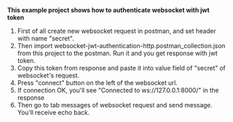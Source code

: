 **This example project shows how to authenticate websocket with jwt token**

1. First of all create new websocket request in postman, and set header with name "secret".
2. Then import websocket-jwt-authentication-http.postman_collection.json from this project to the postman. Run it and you get response with jwt token. 
3. Copy this token from response and paste it into value field of "secret" of websocket's request.
4. Press "connect" button on the left of the websocket url.
5. If connection OK, you'll see "Connected to ws://127.0.0.1:8000/" in the response
6. Then go to tab messages of websocket request and send message. You'll receive echo back.

